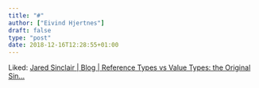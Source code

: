 ```yaml
---
title: "#"
author: ["Eivind Hjertnes"]
draft: false
type: "post"
date: 2018-12-16T12:28:55+01:00
---
```


Liked:
[Jared
Sinclair | Blog | Reference Types vs Value Types: the Original Sin...](http://blog.jaredsinclair.com/post/181051061590/reference-types-vs-value-types-the-original-sin)
